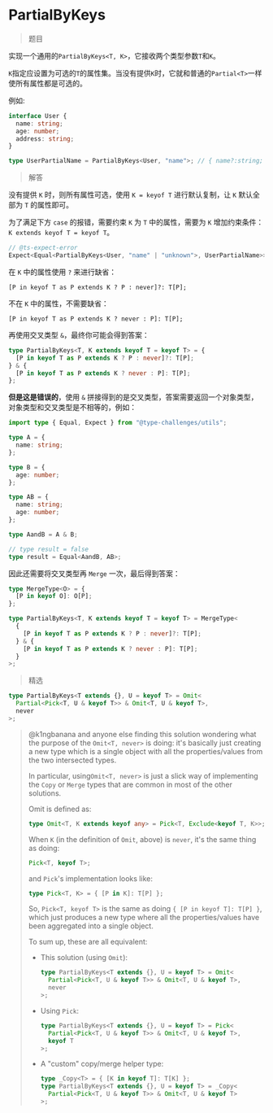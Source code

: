 # PartialByKeys

<BtnGroup 
	issue="https://tsch.js.org/2757/solutions"
	answer="https://github.com/type-challenges/type-challenges/issues/32044"
/>

> 题目

实现一个通用的`PartialByKeys<T, K>`，它接收两个类型参数`T`和`K`。

`K`指定应设置为可选的`T`的属性集。当没有提供`K`时，它就和普通的`Partial<T>`一样使所有属性都是可选的。

例如:

```ts
interface User {
  name: string;
  age: number;
  address: string;
}

type UserPartialName = PartialByKeys<User, "name">; // { name?:string; age:number; address:string }
```

> 解答

没有提供 `K` 时，则所有属性可选，使用 `K = keyof T` 进行默认复制，让 `K` 默认全部为 `T` 的属性即可。

为了满足下方 `case` 的报错，需要约束 `K` 为 `T` 中的属性，需要为 `K` 增加约束条件：`K extends keyof T = keyof T`。

```ts
// @ts-expect-error
Expect<Equal<PartialByKeys<User, "name" | "unknown">, UserPartialName>>;
```

在 `K` 中的属性使用 `?` 来进行缺省：

`[P in keyof T as P extends K ? P : never]?: T[P];`

不在 `K` 中的属性，不需要缺省：

`[P in keyof T as P extends K ? never : P]: T[P];`

再使用交叉类型 `&`，最终你可能会得到答案：

```ts
type PartialByKeys<T, K extends keyof T = keyof T> = {
  [P in keyof T as P extends K ? P : never]?: T[P];
} & {
  [P in keyof T as P extends K ? never : P]: T[P];
};
```

**但是这是错误的**，使用 `&` 拼接得到的是交叉类型，答案需要返回一个对象类型，对象类型和交叉类型是不相等的，例如：

```ts
import type { Equal, Expect } from "@type-challenges/utils";

type A = {
  name: string;
};

type B = {
  age: number;
};

type AB = {
  name: string;
  age: number;
};

type AandB = A & B;

// type result = false
type result = Equal<AandB, AB>;
```

因此还需要将交叉类型再 `Merge` 一次，最后得到答案：

```ts
type MergeType<O> = {
  [P in keyof O]: O[P];
};

type PartialByKeys<T, K extends keyof T = keyof T> = MergeType<
  {
    [P in keyof T as P extends K ? P : never]?: T[P];
  } & {
    [P in keyof T as P extends K ? never : P]: T[P];
  }
>;
```

> 精选

<BtnGroup 
	featured="https://github.com/type-challenges/type-challenges/issues/5395#issuecomment-1125668258"
/>

```ts
type PartialByKeys<T extends {}, U = keyof T> = Omit<
  Partial<Pick<T, U & keyof T>> & Omit<T, U & keyof T>,
  never
>;
```

> @k1ngbanana and anyone else finding this solution wondering what the purpose of the `Omit<T, never>` is doing: it's basically just creating a new type which is a single object with all the properties/values from the two intersected types.
>
> In particular, using`Omit<T, never>` is just a slick way of implementing the `Copy` or `Merge` types that are common in most of the other solutions.
>
> Omit is defined as:
>
> ```ts
> type Omit<T, K extends keyof any> = Pick<T, Exclude<keyof T, K>>;
> ```
>
> When `K` (in the definition of `Omit`, above) is `never`, it's the same thing as doing:
>
> ```ts
> Pick<T, keyof T>;
> ```
>
> and `Pick`'s implementation looks like:
>
> ```ts
> type Pick<T, K> = { [P in K]: T[P] };
> ```
>
> So, `Pick<T, keyof T>` is the same as doing `{ [P in keyof T]: T[P] }`, which just produces a new type where all the properties/values have been aggregated into a single object.
>
> To sum up, these are all equivalent:
>
> - This solution (using `Omit`):
>   ```ts
>   type PartialByKeys<T extends {}, U = keyof T> = Omit<
>     Partial<Pick<T, U & keyof T>> & Omit<T, U & keyof T>,
>     never
>   >;
>   ```
> - Using `Pick`:
>   ```ts
>   type PartialByKeys<T extends {}, U = keyof T> = Pick<
>     Partial<Pick<T, U & keyof T>> & Omit<T, U & keyof T>,
>     keyof T
>   >;
>   ```
> - A "custom" copy/merge helper type:
>   ```ts
>   type _Copy<T> = { [K in keyof T]: T[K] };
>   type PartialByKeys<T extends {}, U = keyof T> = _Copy<
>     Partial<Pick<T, U & keyof T>> & Omit<T, U & keyof T>
>   >;
>   ```
